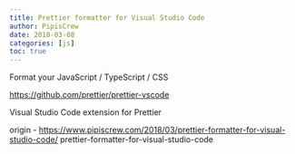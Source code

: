 ```yaml
---
title: Prettier formatter for Visual Studio Code
author: PipisCrew
date: 2018-03-08
categories: [js]
toc: true
---
```


Format your JavaScript / TypeScript / CSS

https://github.com/prettier/prettier-vscode

Visual Studio Code extension for Prettier

origin - https://www.pipiscrew.com/2018/03/prettier-formatter-for-visual-studio-code/ prettier-formatter-for-visual-studio-code
